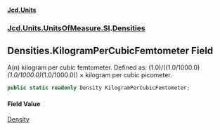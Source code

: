 #### [Jcd.Units](index.md 'index')
### [Jcd.Units.UnitsOfMeasure.SI](Jcd.Units.UnitsOfMeasure.SI.md 'Jcd.Units.UnitsOfMeasure.SI').[Densities](Densities.md 'Jcd.Units.UnitsOfMeasure.SI.Densities')

## Densities.KilogramPerCubicFemtometer Field

A(n) kilogram per cubic femtometer. Defined as: (1.0)/((1.0/1000.0)*(1.0/1000.0)*(1.0/1000.0)) × kilogram per cubic picometer.

```csharp
public static readonly Density KilogramPerCubicFemtometer;
```

#### Field Value
[Density](Density.md 'Jcd.Units.UnitTypes.Density')